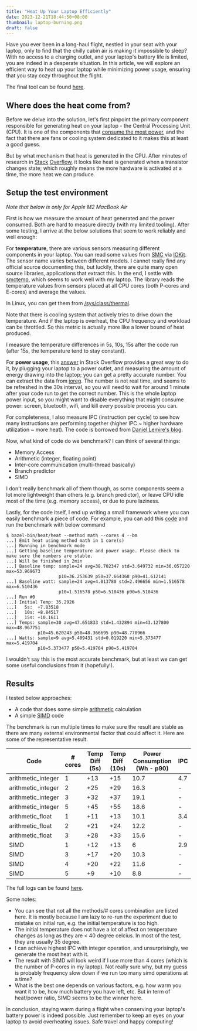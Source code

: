 ```yaml
---
title: "Heat Up Your Laptop Efficiently"
date: 2023-12-21T18:44:50+08:00
thumbnail: laptop-burning.png
draft: false
---
```


Have you ever been in a long-haul flight, nestled in your seat with your laptop, only to find that the chilly cabin air is making it impossible to sleep? With no access to a charging outlet, and your laptop's battery life is limited, you are indeed in a desperate situation. In this article, we will explore an efficient way to heat up your laptop while minimizing power usage, ensuring that you stay cozy throughout the flight.

The final tool can be found [here](https://github.com/hgminh95/heat).

<!--more-->

## Where does the heat come from?

Before we delve into the solution, let's first pinpoint the primary component responsible for generating heat on your laptop - the Central Processing Unit (CPU). It is one of the components that [consume the most power](https://static.aminer.org/pdf/PDF/000/525/706/power_consumption_breakdown_on_a_modern_laptop.pdf), and the fact that there are fans or cooling system dedicated to it makes this at least a good guess.

But by what mechanism that heat is generated in the CPU. After minutes of research in [Stack](https://lemire.me/blog/2023/03/21/counting-cycles-and-instructions-on-arm-based-apple-systems/) [Overflow](https://stackoverflow.com/questions/12715461/what-cpu-instructions-use-the-most-power), it looks like heat is generated when a transistor changes state; which roughly means the more hardware is activated at a time, the more heat we can produce.

## Setup the test environment

_Note that below is only for Apple M2 MacBook Air_

First is how we measure the amount of heat generated and the power consumed. Both are hard to measure directly (with my limited tooling). After some testing, I arrive at the below solutions that seem to work reliably and well enough:

For **temperature**, there are various sensors measuring different components in your laptop. You can read some values from [SMC](https://en.wikipedia.org/wiki/System_Management_Controller) via [IOKit](https://developer.apple.com/documentation/iokit). The sensor name varies between different models. I cannot really find any official source documenting this, but luckily, there are quite many open source libraries, applications that extract this. In the end, I settle with [smctemp](https://github.com/narugit/smctemp), which seems to work well with my laptop. The library reads the temperature values from sensors placed at all CPU cores (both P-cores and E-cores) and average the values.

In Linux, you can get them from [/sys/class/thermal](https://docs.kernel.org/driver-api/thermal/sysfs-api.html).

Note that there is cooling system that actively tries to drive down the temperature. And if the laptop is overheat, the CPU frequency and workload can be throttled. So this metric is actually more like a lower bound of heat produced.

I measure the temperature differences in 5s, 10s, 15s after the code run (after 15s, the temperature tend to stay constant).

For **power usage**, this [answer](https://superuser.com/a/1700413) in Stack Overflow provides a great way to do it, by plugging your laptop to a power outlet, and measuring the amount of energy drawing into the laptop; you can get a pretty accurate number. You can extract the data from [ioreg](https://www.manpagez.com/man/8/ioreg/). The number is not real time, and seems to be refreshed in the 30s interval, so you will need to wait for around 1 minute after your code run to get the correct number. This is the whole laptop power input, so you might want to disable everything that might consume power: screen, bluetooth, wifi, and kill every possible process you can.

For completeness, I also measure IPC (instruction per cycle) to see how many instructions are performing together (higher IPC ~ higher hardware utilization ~ more heat). The code is borrowed from [Daniel Lemire's blog](https://lemire.me/blog/2023/03/21/counting-cycles-and-instructions-on-arm-based-apple-systems/).

Now, what kind of code do we benchmark? I can think of several things:

- Memory Access
- Arithmetic (integer, floating point)
- Inter-core communication (multi-thread basically)
- Branch predictor
- SIMD

I don't really benchmark all of them though, as some components seem a lot more lightweight than others (e.g. branch predictor), or leave CPU idle most of the time (e.g. memory access), or due to pure laziness.

Lastly, for the code itself, I end up writing a small framework where you can easily benchmark a piece of code. For example, you can add this [code](https://github.com/hgminh95/heat/blob/main/heat/methods/math.cpp) and run the benchmark with below command

```
$ bazel-bin/heat/heat --method math --cores 4 --bm
...] Emit heat using method math in 1 core(s)
...] Running in benchmark mode
...] Getting baseline temperature and power usage. Please check to make sure the numbers are stable.
...] Will be finished in 2min
...] Baseline temp: sample=24 avg=38.702347 std=3.649732 min=36.057220 max=53.969673
                    p10=36.253639 p50=37.664368 p90=41.612141
...] Baseline watt: sample=24 avg=4.013780 std=2.496656 min=1.516578 max=6.510436
                    p10=1.516578 p50=6.510436 p90=6.510436
...] Run #0
...] Initial Temp: 35.2926
...]   5s:  +7.83518
...]   10s: +8.84517
...]   15s: +10.1611
...] Temps: sample=30 avg=47.651833 std=1.432894 min=43.127800 max=48.967751
            p10=45.620243 p50=48.366695 p90=48.770966
...] Watts: sample=9 avg=5.409431 std=0.019220 min=5.373477 max=5.419704
            p10=5.373477 p50=5.419704 p90=5.419704
```

I wouldn't say this is the most accurate benchmark, but at least we can get some useful conclusions from it (hopefully!).

## Results

I tested below approaches:

- A code that does some simple [arithmetic](https://github.com/hgminh95/heat/blob/main/heat/methods/math.cpp) calculation
- A simple [SIMD](https://github.com/hgminh95/heat/blob/main/heat/methods/simd.cpp) code

The benchmark is run multiple times to make sure the result are stable as there are many external environmental factor that could affect it. Here are some of the representative result.

| Code                | # cores | Temp Diff (5s) | Temp Diff (10s) | Power Consumption (Wh - p90) | IPC |
| ------------------- | ------- | -------------- | --------------- | ---------------------------- | --- |
| arithmetic_integer  | 1       | +13            | +15             | 10.7                         | 4.7 |
| arithmetic_integer  | 2       | +25            | +29             | 16.3                         | -   |
| arithmetic_integer  | 3       | +32            | +37             | 19.1                         | -   |
| arithmetic_integer  | 5       | +45            | +55             | 18.6                         | -   |
| arithmetic_float    | 1       | +11            | +13             | 10.1                         | 3.4 |
| arithmetic_float    | 2       | +21            | +24             | 12.2                         | -   |
| arithmetic_float    | 3       | +28            | +33             | 15.6                         | -   |
| SIMD                | 1       | +12            | +13             | 6                            | 2.9 |
| SIMD                | 3       | +17            | +20             | 10.3                         | -   |
| SIMD                | 4       | +20            | +22             | 11.6                         | -   |
| SIMD                | 5       | +9             | +10             | 8.8                          | -   |

The full logs can be found [here](https://github.com/hgminh95/heat/tree/main/logs).

Some notes:

- You can see that not all the methods/# cores combination are listed here. It is mostly because I am lazy to re-run the experiment due to mistake on initial run, e.g. the initial temperature is too high.
- The initial temperature does not have a lot of affect on temperature changes as long as they are < 40 degree celcius. In most of the test, they are usually 35 degree.
- I can achieve highest IPC with integer operation, and unsurprisingly, we generate the most heat with it.
- The result with SIMD will look weird if I use more than 4 cores (which is the number of P-cores in my laptop). Not really sure why, but my guess is probably frequency slow down if we run too many simd operations at a time?
- What is the best one depends on various factors, e.g. how warm you want it to be, how much battery you have left, etc. But in term of heat/power ratio, SIMD seems to be the winner here.

In conclusion, staying warm during a flight when conserving your laptop's battery power is indeed possible. Just remember to keep an eyes on your laptop to avoid overheating issues. Safe travel and happy computing!

